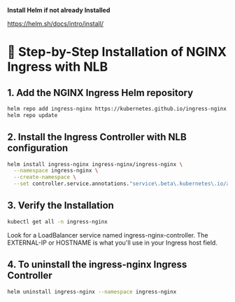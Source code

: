 **Install Helm if not already Installed**

https://helm.sh/docs/intro/install/

# 🧭 Step-by-Step Installation of NGINX Ingress with NLB
## 1.	Add the NGINX Ingress Helm repository
```bash
helm repo add ingress-nginx https://kubernetes.github.io/ingress-nginx
helm repo update
```
## 2.	Install the Ingress Controller with NLB configuration
```bash
helm install ingress-nginx ingress-nginx/ingress-nginx \
  --namespace ingress-nginx \
  --create-namespace \
  --set controller.service.annotations."service\.beta\.kubernetes\.io/aws-load-balancer-type"="nlb"
```
## 3.  Verify the Installation
```bash
kubectl get all -n ingress-nginx
```
Look for a LoadBalancer service named ingress-nginx-controller. The EXTERNAL-IP or HOSTNAME is what you'll use in your Ingress host field.

## 4. To uninstall the ingress-nginx Ingress Controller
```bash
helm uninstall ingress-nginx --namespace ingress-nginx
```
